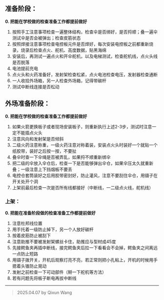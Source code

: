 ## 准备阶段：
**0. 把能在学校做的检查准备工作都提前做好**
1. 按照手工注意事项检查一遍整体结构，检查伞是否绑好，是否捋顺；叠一遍伞测试伞是否会被弹出；检查皮筋状态
2. 按照焊接注意事项检查电控板元件是否焊好，每次安装电控板之前都重新烧录，烧录后检查点火、舵机、高度数据，贴黑海绵
3. 安装后，再测试一遍点火和开伞舵机，以及电梯测试，检查舵机线，点火头线是否脱落
4. 电池提前充电
5. 点火头和火药准备好，发射架检查松紧，点火电池检查电压，发射器检查通断
6. 一人收拾外场箱，另一人检查外场箱，记得带碳杆
7. 测试中断线连接是否松动

## 外场准备阶段：
**0. 把能在学校做的检查准备工作都提前做好**

1. 如果火箭更换板子或者现场安装板子，则重新执行上述2-3步，测试时注意一定不能插点火头
2. 注意风向和发射架是否倾斜
3. 二级火药注意称重，一级火药注意对称着装，安装点火头时装好一个就贴一个纸胶带，装好之后按一按，不要扯
4. 叠伞时查一下伞绳是否被弄乱，如果捋不顺重新绑伞
5. 把二级的伞放入伞仓后，检查一下是否能够弹出伞仓，如果伞压太久就重新叠；一级注意上下挡烟板不要丢
6. 电控仓套筒装好之后用胶带密封好，防止灌风，注意不要刮住伞仓，用镊子在开关处开个洞
7. 上架前最后检查一次是否所有线都接好（中断线，一二级点火线，舵机线）

### 上架：
**0. 把能在准备阶段做的检查准备工作都提前做好**

1. 注意杜邦线位置
2. 用手托着一级防止掉下，另一个人放好碳杆
3. 按着皮筋防止被刮下
4. 注意助推不要被发射架螺丝卡住，助推应与型材成45度
5. 先接鳄鱼夹再插中断线，接完鳄鱼夹后拉一下看看会不会掉，鳄鱼夹之间离远一点防止短路
6. 用镊子拨开关，开机后观察灯亮不亮，若正常则把小孔粘上，开机的时候用手摁着头锥防止晃动
7. 发射之前检查一下可动部件（掰一下舵机等方法）
8. 若有问题先将板子断电再拔中断线
  
  
---
> 2025.04.07 by Qixun Wang